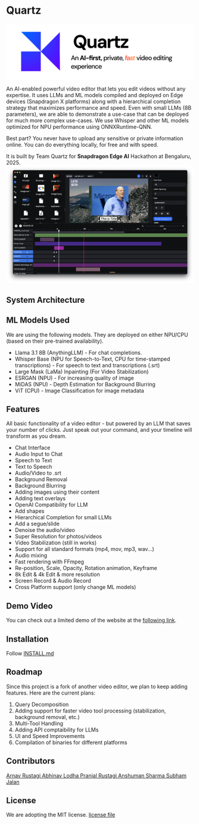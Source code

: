 # Quartz
![Quartz Banner](./banner.png)

An AI-enabled powerful video editor that lets you edit videos without any expertise. It uses LLMs and ML models compiled and deployed on Edge devices (Snapdragon X platforms) along with a hierarchical completion strategy that maximizes performance and speed. Even with small LLMs (8B parameters), we are able to demonstrate a use-case that can be deployed for much more complex use-cases. We use Whisper and other ML models optimized for NPU performance using ONNXRuntime-QNN.

Best part? You never have to upload any sensitive or private information online. You can do everything locally, for free and with speed.


It is built by Team Quartz for **Snapdragon Edge AI** Hackathon at Bengaluru, 2025.
![plot](./.github/screenshotv1.png)


## System Architecture


## ML Models Used

We are using the following models. They are deployed on either NPU/CPU (based on their pre-trained availability).
- Llama 3.1 8B (AnythingLLM) - For chat completions.
- Whisper Base (NPU for Speech-to-Text, CPU for time-stamped transcriptions) - For speech to text and transcriptions (.srt)
- Large Mask (LaMa) Inpainting (For Video Stabilization)
- ESRGAN (NPU) - For increasing quality of image
- MiDAS (NPU) - Depth Estimation for Background Blurring 
- ViT (CPU) - Image Classification for image metadata  
## Features
All basic functionality of a video editor - but powered by an LLM that saves your number of clicks. Just speak out your command, and your timeline will transform as you dream.

- Chat Interface
- Audio Input to Chat
- Speech to Text
- Text to Speech
- Audio/Video to .srt
- Background Removal
- Background Blurring
- Adding images using their content
- Adding text overlays 
- OpenAI Compatibility for LLM
- Add shapes 
- Hierarchical Completion for small LLMs
- Add a segue/slide
- Denoise the audio/video
- Super Resolution for photos/videos
- Video Stabilization (still in works)
- Support for all standard formats (mp4, mov, mp3, wav...)
- Audio mixing
- Fast rendering with FFmpeg
- Re-position, Scale, Opacity, Rotation animation, Keyframe
- 8k Edit & 4k Edit & more resolution
- Screen Record & Audio Record
- Cross Platform support (only change ML models)


## Demo Video


You can check out a limited demo of the website at the [following link](https://demo.nugget.cartesiancs.com/).


## Installation

Follow [INSTALL.md](INSTALL.md)

## Roadmap

Since this project is a fork of another video editor, we plan to keep adding features. Here are the current plans:
1. Query Decomposition
2. Adding support for faster video tool processing (stabilization, background removal, etc.)
3. Multi-Tool Handling
4. Adding API comptaibility for LLMs
5. UI and Speed Improvements
6. Compilation of binaries for different platforms

## Contributors

 <a href = "https://github.com/thearnavrustagi">
   Arnav Rustagi
 </a>
 
 <a href = "https://github.com/thisabhinav26">
   Abhinav Lodha
 </a>
 
 <a href = "https://github.com/pjrcodes">
   Pranjal Rustagi
 </a>
 
 <a href = "https://github.com/and-human">
   Anshuman Sharma
 </a>
 
 <a href = "https://github.com/jalansubham7">
   Subham Jalan
 </a>

## License

We are adopting the MIT license. [license file](./LICENSE)
